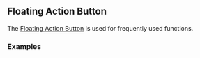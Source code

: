 ## Floating Action Button

The [Floating Action Button](https://www.google.com/design/spec/components/buttons-floating-action-button.html)
is used for frequently used functions.

### Examples
